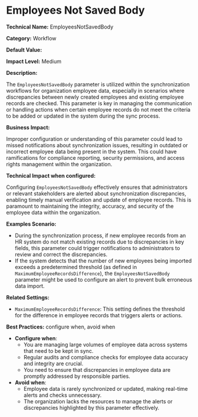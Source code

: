 # Employees Not Saved Body

**Technical Name:** EmployeesNotSavedBody

**Category:** Workflow

**Default Value:**

**Impact Level:** Medium

**Description:**

The `EmployeesNotSavedBody` parameter is utilized within the synchronization workflows for organization employee data, especially in scenarios where discrepancies between newly created employees and existing employee records are checked. This parameter is key in managing the communication or handling actions when certain employee records do not meet the criteria to be added or updated in the system during the sync process.

**Business Impact:**

Improper configuration or understanding of this parameter could lead to missed notifications about synchronization issues, resulting in outdated or incorrect employee data being present in the system. This could have ramifications for compliance reporting, security permissions, and access rights management within the organization.

**Technical Impact when configured:**

Configuring `EmployeesNotSavedBody` effectively ensures that administrators or relevant stakeholders are alerted about synchronization discrepancies, enabling timely manual verification and update of employee records. This is paramount to maintaining the integrity, accuracy, and security of the employee data within the organization.

**Examples Scenario:**

- During the synchronization process, if new employee records from an HR system do not match existing records due to discrepancies in key fields, this parameter could trigger notifications to administrators to review and correct the discrepancies.
- If the system detects that the number of new employees being imported exceeds a predetermined threshold (as defined in `MaximumEmployeeRecordsDifference`), the `EmployeesNotSavedBody` parameter might be used to configure an alert to prevent bulk erroneous data import.

**Related Settings:**

- `MaximumEmployeeRecordsDifference`: This setting defines the threshold for the difference in employee records that triggers alerts or actions.

**Best Practices:** configure when, avoid when

- **Configure when**:
  - You are managing large volumes of employee data across systems that need to be kept in sync.
  - Regular audits and compliance checks for employee data accuracy and integrity are crucial.
  - You need to ensure that discrepancies in employee data are promptly addressed by responsible parties.
- **Avoid when**:
  - Employee data is rarely synchronized or updated, making real-time alerts and checks unnecessary.
  - The organization lacks the resources to manage the alerts or discrepancies highlighted by this parameter effectively.